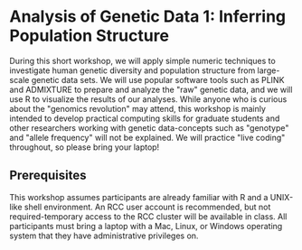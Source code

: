 # Analysis of Genetic Data 1: Inferring Population Structure

During this short workshop, we will apply simple numeric techniques to
investigate human genetic diversity and population structure from
large-scale genetic data sets. We will use popular software tools such
as PLINK and ADMIXTURE to prepare and analyze the "raw" genetic data,
and we will use R to visualize the results of our analyses. While
anyone who is curious about the "genomics revolution" may attend, this
workshop is mainly intended to develop practical computing skills for
graduate students and other researchers working with genetic
data-concepts such as "genotype" and "allele frequency" will not be
explained. We will practice "live coding" throughout, so please bring
your laptop!

## Prerequisites

This workshop assumes participants are already familiar with R and a
UNIX-like shell environment. An RCC user account is recommended, but
not required-temporary access to the RCC cluster will be available in
class. All participants must bring a laptop with a Mac, Linux, or
Windows operating system that they have administrative privileges on.

